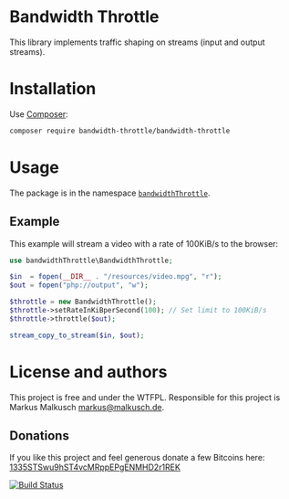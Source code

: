 # Bandwidth Throttle

This library implements traffic shaping on streams (input and output streams).

# Installation

Use [Composer](https://getcomposer.org/):

```sh
composer require bandwidth-throttle/bandwidth-throttle
```

# Usage

The package is in the namespace
[`bandwidthThrottle`](http://bandwidth-throttle.github.io/bandwidth-throttle/api/namespace-bandwidthThrottle.html).

## Example

This example will stream a video with a rate of 100KiB/s to the browser:

```php
use bandwidthThrottle\BandwidthThrottle;

$in  = fopen(__DIR__ . "/resources/video.mpg", "r");
$out = fopen("php://output", "w");

$throttle = new BandwidthThrottle();
$throttle->setRateInKiBperSecond(100); // Set limit to 100KiB/s
$throttle->throttle($out);

stream_copy_to_stream($in, $out);
```

# License and authors

This project is free and under the WTFPL.
Responsible for this project is Markus Malkusch markus@malkusch.de.

## Donations

If you like this project and feel generous donate a few Bitcoins here:
[1335STSwu9hST4vcMRppEPgENMHD2r1REK](bitcoin:1335STSwu9hST4vcMRppEPgENMHD2r1REK)

[![Build Status](https://travis-ci.org/bandwidth-throttle/bandwidth-throttle.svg?branch=master)](https://travis-ci.org/bandwidth-throttle/bandwidth-throttle)
